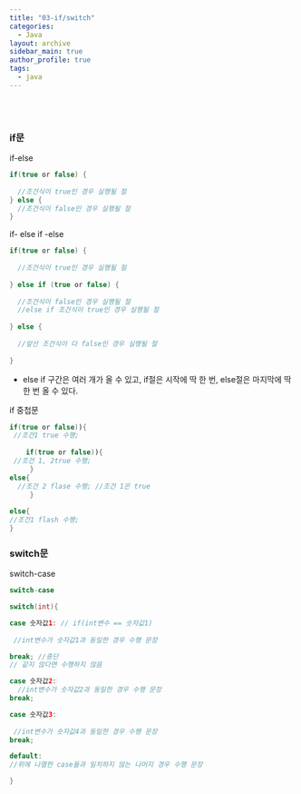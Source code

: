 ```yaml
---
title: "03-if/switch"
categories:
  - Java
layout: archive
sidebar_main: true
author_profile: true
tags:
  - java
---
```


<br><br>

### if문

if-else

````java
if(true or false) {
  
  //조건식이 true인 경우 실행될 절
} else { 
  //조건식이 false인 경우 실행될 절 
}
````

if- else if -else

````java
if(true or false) {
  
  //조건식이 true인 경우 실행될 절
  
} else if (true or false) { 
  
  //조건식이 false인 경우 실행될 절 
  //else if 조건식이 true인 경우 실행될 절 
  
} else {
  
  //앞선 조건식이 다 false인 경우 실행될 절
  
}
````

* else if 구간은 여러 개가 올 수 있고, if절은 시작에 딱 한 번, else절은 마지막에 딱 한 번 올 수 있다. 



if 중첩문

````java
if(true or false)){
 //조건1 true 수행;
  
    if(true or false)){  
 //조건 1, 2true 수행;
     }
else{ 
  //조건 2 flase 수행; //조건 1은 true
     }
  
else{
//조건1 flash 수행;
}

````







### switch문

switch-case

````java
switch-case

switch(int){

case 숫자값1: // if(int변수 == 숫자값1)  
 
 //int변수가 숫자값1과 동일한 경우 수행 문장

break; //중단 
// 같지 않다면 수행하지 않음 

case 숫자값2:
  //int변수가 숫자값2과 동일한 경우 수행 문장
break;

case 숫자값3:
 
 //int변수가 숫자값4과 동일한 경우 수행 문장
break;

default: 
//위에 나열한 case들과 일치하지 않는 나머지 경우 수행 문장

}
````

